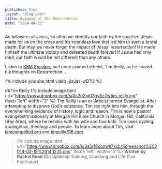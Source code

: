 ```yaml
---
published: true
layout: "blog-post"
title: Because of the Resurrection
date: "2014-04-22"
---
```


As followers of Jesus, so often we identify our faith by the sacrifice Jesus made for us on the cross and his relentless love that led him to such a brutal death. But may we never forget the impact of Jesus’ resurrection!  He made himself the ultimate victory and defeated death forever! If Jesus had only died, our faith would be not different than any others.

Listen to <a href="http://www.kbm.org/speakers" target="_blank">KBM Speaker</a>, and once claimed atheist, Tim Reilly, as he shared his thoughts on Resurrection…

{% include youtube.html video=jlaJas-wDTQ %}

##Tim Reilly
{% include image.html url="https://www.dropbox.com/s/0o2u2pt03gyhz7e/tim-reilly.jpg" float="left" width="3" %} Tim Reilly is an ex-Atheist turned Evangelist. After attempting to disprove God’s existence, Tim ran right into him, through the overwhelming evidence of history, logic and reason. Tim is now a pastor/ evangelist/missionary at Morgan Hill Bible Church in Morgan Hill, California (Bay Area), where he resides with his wife and four kids. Tim loves cycling, apologetics, theology and people. To learn more about Tim, visit <a href="http://www.iamcompelled.org" target="_blank">iamcompelled.org</a> and <a href="http://www.timreilly316.com" target="_blank">timreilly316.com</a>.

>{% include image.html url="https://www.dropbox.com/s/3a5rf8ubnws7xcb/Screenshot%202014-02-18%2014.12.15.png" float="left" width="5"%} **Written by Rachel Reed**       (Discipleship Training, Coaching and Life Plan Facilitator)